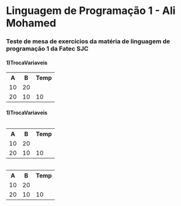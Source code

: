 <h1>Linguagem de Programação 1 - Ali Mohamed</h1>
<h3>Teste de mesa de exercícios da matéria de linguagem de programação 1 da Fatec SJC</h3>

<h4>1)TrocaVariaveis</h4>
<table>
    <tr>
        <th>A</th>
        <th>B</th>
        <th>Temp</th>
    </tr>
    <tr>
        <td>10</td>
        <td>20</td>
        <td></td>
    </tr>
    <tr>
        <td>20</td>
        <td>10</td>
        <td>10</td>
    </tr>
</table>

<h4>1)TrocaVariaveis</h4>
<div class="table">
<table>
    <tr>
        <th>A</th>
        <th>B</th>
        <th>Temp</th>
    </tr>
    <tr>
        <td>10</td>
        <td>20</td>
        <td></td>
    </tr>
    <tr>
        <td>20</td>
        <td>10</td>
        <td>10</td>
    </tr>
</table>
    <table>
    <tr>
        <th>A</th>
        <th>B</th>
        <th>Temp</th>
    </tr>
    <tr>
        <td>10</td>
        <td>20</td>
        <td></td>
    </tr>
    <tr>
        <td>20</td>
        <td>10</td>
        <td>10</td>
    </tr>
</table>
</div>

<head>
    <style>
        .table
        {
            display: flex; flex-direction: row; flex-wrap: wrap;[](url)
            }
    </style>
</head>
